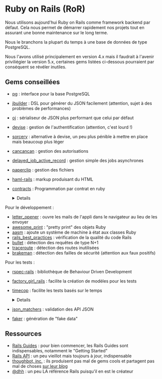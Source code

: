 # Ruby on Rails (RoR)

Nous utilisons aujourd'hui Ruby on Rails comme framework backend par défaut.
Cela nous permet de démarrer rapidement nos projets tout en assurant une bonne
maintenance sur le long terme.

Nous le branchons la plupart du temps à une base de données de type PostgreSQL.

Nous l'avons utilisé principalement en version 4.x mais il faudrait à l'avenir
priviliégier la version 5.x, certaines gems listées ci-dessous pourraient par
conséquent se révéler inutiles.

## Gems conseillées

- [pg](https://bitbucket.org/ged/ruby-pg/wiki/Home) : interface pour la base
  PostgreSQL
- [jbuilder](https://github.com/rails/jbuilder) : DSL pour générer du JSON
  facilement (attention, sujet à des problèmes de performances)
- [oj](https://github.com/ohler55/oj) : sérialiseur de JSON plus performant
  que celui par défaut
- [devise](https://github.com/plataformatec/devise) : gestion de
  l'authentification (attention, c'est lourd !)
- [sorcery](https://github.com/Sorcery/sorcery) : alternative à devise, un peu
  plus pénible à mettre en place mais beaucoup plus léger
- [cancancan](https://github.com/CanCanCommunity/cancancan) : gestion des
  autorisations
- [delayed_job_active_record](https://github.com/collectiveidea/delayed_job_active_record) :
  gestion simple des jobs asynchrones
- [paperclip](https://github.com/thoughtbot/paperclip) : gestion des fichiers
- [haml-rails](http://haml.info/) : markup produisant du HTML
- [contracts](https://github.com/egonSchiele/contracts.ruby) : Programmation par contrat en ruby

  <details>
    <summary>Details</summary>
    Les contrats permettent une programmation beaucoup plus stricte et sécurisante.
    La syntaxe est simple et permet une grande expressivité dans les conditions nécessaires à la bonne exécution.
    
    Les contrats ont un coût à l'exécution mais il est possible de les désactiver en fonction d'une variable d'environnement pour ne pas les avoir en production par exemple : `NO_CONTRACTS`.
    
    Une fonctionnalité très intéressante est la possibilité d'avoir du _pattern matching_ au niveau des méthodes et donc de les surcharger en fonction de la valeur des paramètres et des contrats.
    
    Par exemple, voici un code classique de factoriel :
    
    ```ruby
    Contract C::Num => C::Num
    def fact x
      if x == 1
        x
      else
        x * fact(x - 1)
      end
    end
    ```
    
    Il est possible de l'écrire sous forme de deux méthodes au même nom mais avec des contrats différents :
    
    ```ruby
    Contract 1 => 1
    def fact x
      x
    end

    Contract C::Num => C::Num
    def fact x
      x * fact(x - 1)
    end
    ```
    
    À noter que si les contrats sont désactivés le _pattern matching_ reste opérationnel.
    
    [Documentation](https://egonschiele.github.io/contracts.ruby/)
  </details>

Pour le développement :

- [letter_opener](https://github.com/ryanb/letter_opener) : ouvre les mails
  de l'appli dans le navigateur au lieu de les envoyer
- [awesome_print](https://github.com/awesome-print/awesome_print) : "pretty
  print" des objets Ruby
- [aasm](https://github.com/aasm/aasm) : ajoute un système de machine à état
  aux classes Ruby
- [rails_best_practices](https://github.com/flyerhzm/rails_best_practices) :
  vérification de la qualité du code Rails
- [bullet](https://github.com/flyerhzm/bullet) : détection des requêtes de type
  N+1
- [traceroute](https://github.com/amatsuda/traceroute) : détection des routes
  inutilisées
- [brakeman](https://github.com/presidentbeef/brakeman) : détection des failles
  de sécurité (attention aux faux positifs)

Pour les tests :

- [rspec-rails](http://rspec.info/) : bibliothèque de Behaviour Driven
  Development
- [factory_girl_rails](https://github.com/thoughtbot/factory_girl) : facilite
  la création de modèles pour les tests
- [timecop](https://github.com/travisjeffery/timecop) : facilite les tests
  basés sur le temps
  
  <details>
    <summary>Details</summary>
  Voici un exemple d'utilisation : imaginons qu'on veuille tester qu’une méthode enregistrait bien DateTime.now dans une colonne en rails. Mais comment tester now ?

  Timecop va permettre de figer le temps et donc de le tester.

  Une autre solution serait de venir modifier DateTime pour que now retourne toujours une valeur précise mais Timecop est plus élégant.

  ```ruby
  describe ".run!" do
    let(:task) { FactoryGirl.create :add_repo_with_project }
    let(:frozen_time) { DateTime.now }
    before { Timecop.freeze(frozen_time) }
    after { Timecop.return }
    subject { task.run! }

    it 'should set the run at date' do
      expect(subject.run_at.utc_to_i).to eq frozen_time.utc.to_i
    end
  end
  ```

  On en profitera pour jouer avec utc.to_i pour éviter les temps identiques mais vu comme différents :

       -Wed, 30 Nov 2016 11:07:28 +0100
       +Wed, 30 Nov 2016 10:07:28 UTC +00:00

  Et pour finir `DateTime.now` est figé. On pourrait figer n’importe quel temps (genre `'1 may'.to_date`) mais ainsi à chaque exécution du test le temps varie.
  </details>

- [json_matchers](https://github.com/thoughtbot/json_matchers) : validation des
  API JSON
- [faker](https://github.com/stympy/faker/) : génération de "fake data"

## Ressources

- [Rails Guides](http://guides.rubyonrails.org/) : pour bien commencer, les
  Rails Guides sont indispensables, notamment le "Getting Started"
- [Rails API](http://api.rubyonrails.org/) : un peu vieillot mais toujours à
  jour, indispensable
- [thoughbot, inc.](https://github.com/thoughtbot/) : ils produisent pas mal de
  gems cools et partagent pas mal de choses [sur leur blog](https://robots.thoughtbot.com/)
- [@dhh](https://twitter.com/dhh) : un peu LA référence Rails puisqu'il en est
  le créateur
